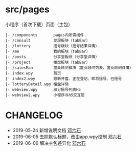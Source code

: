 # src/pages

小程序（首次下载）页面（主包）

    |- /components       pages内所需组件
    |- /consult          发现板块（tabBar）
    |- /lottery          摇号板块（摇号结果详情）
    |- /me               我的板块（tabBar）
    |- /posts            分享堂板块（分享堂详情）
    |- /project          楼盘板块（tabBar）
    |- /salesMan         置业顾问模块（置业顾问列表、置业顾问详情）
    |- index.wpy         首页
    |- index2.wpy        最新开盘、正在登记、即将摇号、已摇号
    |- lotteryDetail.wpy 楼盘详情
    |- webview.wpy       部分摇号列表H5
    |- webview2.wpy      小程序与h5交互层


# CHANGELOG

* 2019-05-24 新增说明文档 [邓六石](https://gitee.com/Syory)
* 2019-06-05 去除默认标题，改由app.wpy控制 [邓六石](https://gitee.com/Syory)
* 2019-06-06 解决主包差异化 [邓六石](https://gitee.com/Syory)
